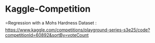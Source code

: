 # Kaggle-Competition
⭐Regression with a Mohs Hardness Dataset : https://www.kaggle.com/competitions/playground-series-s3e25/code?competitionId=60892&sortBy=voteCount

